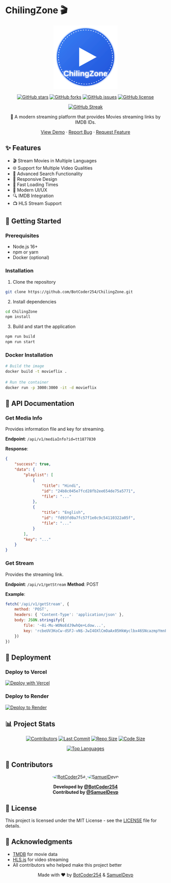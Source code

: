 # ChilingZone 🎬

<div align="center">

<img src="public/images/logo.svg" alt="ChilingZone Logo" width="200"/>

[![GitHub stars](https://img.shields.io/github/stars/BotCoder254/ChilingZone?style=for-the-badge)](https://github.com/BotCoder254/ChilingZone/stargazers)
[![GitHub forks](https://img.shields.io/github/forks/BotCoder254/ChilingZone?style=for-the-badge)](https://github.com/BotCoder254/ChilingZone/network)
[![GitHub issues](https://img.shields.io/github/issues/BotCoder254/ChilingZone?style=for-the-badge)](https://github.com/BotCoder254/ChilingZone/issues)
[![GitHub license](https://img.shields.io/github/license/BotCoder254/ChilingZone?style=for-the-badge)](https://github.com/BotCoder254/ChilingZone/blob/main/LICENSE)

<!-- [![GitHub Activity](https://activity-graph.herokuapp.com/graph?username=BotCoder254&theme=react-dark&hide_border=true)](https://github.com/BotCoder254) -->

[![GitHub Streak](https://github-readme-streak-stats.herokuapp.com/?user=BotCoder254&theme=dark)](https://github.com/BotCoder254)

🎥 A modern streaming platform that provides Movies streaming links by IMDB IDs.

[View Demo](https://chilingzone.vercel.app) · [Report Bug](https://github.com/BotCoder254/ChilingZone/issues) · [Request Feature](https://github.com/BotCoder254/ChilingZone/issues)

</div>

## ✨ Features

- 🎬 Stream Movies in Multiple Languages
- 🌐 Support for Multiple Video Qualities
- 🎯 Advanced Search Functionality
- 📱 Responsive Design
- 🚀 Fast Loading Times
- 🎨 Modern UI/UX
- 🔍 IMDB Integration
- 📺 HLS Stream Support

<!-- ## 🎯 Screenshots

<div align="center">
<img src="screenshots/home.png" alt="Home Page" width="400"/>
<img src="screenshots/movie.png" alt="Movie Page" width="400"/>
<img src="screenshots/search.png" alt="Search Page" width="400"/>
<img src="screenshots/category.png" alt="Category Page" width="400"/>
</div> -->

## 🚀 Getting Started

### Prerequisites

- Node.js 16+
- npm or yarn
- Docker (optional)

### Installation

1. Clone the repository
```bash
git clone https://github.com/BotCoder254/ChilingZone.git
```

2. Install dependencies
```bash
cd ChilingZone
npm install
```

3. Build and start the application
```bash
npm run build
npm run start
```

### Docker Installation

```bash
# Build the image
docker build -t movieflix .

# Run the container
docker run -p 3000:3000 -it -d movieflix
```

## 📖 API Documentation

### Get Media Info
Provides information file and key for streaming.

**Endpoint**: `/api/v1/mediaInfo?id=tt1877830`

**Response**:
```json
{
    "success": true,
    "data": {
        "playlist": [
            {
                "title": "Hindi",
                "id": "24b8c045e7fcd28fb2ee654de75a5771",
                "file": "..."
            },
            {
                "title": "English",
                "id": "fd93fd0a7fc57f1e0c9c54110322a05f",
                "file": "..."
            }
        ],
        "key": "..."
    }
}
```

### Get Stream
Provides the streaming link.

**Endpoint**: `/api/v1/getStream`
**Method**: POST

**Example**:
```javascript
fetch('/api/v1/getStream', {
    method: 'POST',
    headers: { 'Content-Type': 'application/json' },
    body: JSON.stringify({
        file: '~8i-Mu-WONoEdJ9whQe+Ldow...',
        key: 'rcbeUV3KoCw-dSFJ-vN$-JwI4OXlCmOaAx05HkWyclbx46SNcazmpYmnFTXoNjo'
    })
})
```

## 🌟 Deployment

### Deploy to Vercel
[![Deploy with Vercel](https://vercel.com/button)](https://vercel.com/new/clone?repository-url=https%3A%2F%2Fgithub.com%2FBotCoder254%2FChilingZone)

### Deploy to Render
[![Deploy to Render](https://render.com/images/deploy-to-render-button.svg)](https://render.com/deploy?repo=https://github.com/BotCoder254/ChilingZone)

## 📊 Project Stats

<div align="center">

[![Contributors](https://img.shields.io/github/contributors/BotCoder254/ChilingZone?style=for-the-badge)](https://github.com/BotCoder254/ChilingZone/graphs/contributors)
[![Last Commit](https://img.shields.io/github/last-commit/BotCoder254/ChilingZone?style=for-the-badge)](https://github.com/BotCoder254/ChilingZone/commits/main)
[![Repo Size](https://img.shields.io/github/repo-size/BotCoder254/ChilingZone?style=for-the-badge)](https://github.com/BotCoder254/ChilingZone)
[![Code Size](https://img.shields.io/github/languages/code-size/BotCoder254/ChilingZone?style=for-the-badge)](https://github.com/BotCoder254/ChilingZone)

[![Top Languages](https://github-readme-stats.vercel.app/api/top-langs/?username=BotCoder254&layout=compact&theme=dark)](https://github.com/BotCoder254)

</div>

## 👥 Contributors

<div align="center">
<a href="https://github.com/BotCoder254">
  <img src="https://github.com/BotCoder254.png" width="100px" alt="BotCoder254" style="border-radius: 50%;"/>
</a>
<a href="https://github.com/SamuelDevp">
  <img src="https://github.com/SamuelDevp.png" width="100px" alt="SamuelDevp" style="border-radius: 50%;"/>
</a>

**Developed by [@BotCoder254](https://github.com/BotCoder254)**  
**Contributed by [@SamuelDevp](https://github.com/SamuelDevp)**

</div>

## 📝 License

This project is licensed under the MIT License - see the [LICENSE](LICENSE) file for details.

## 🙏 Acknowledgments

- [TMDB](https://www.themoviedb.org/) for movie data
- [HLS.js](https://github.com/video-dev/hls.js/) for video streaming
- All contributors who helped make this project better

<div align="center">

Made with ❤️ by [BotCoder254](https://github.com/BotCoder254) & [SamuelDevp](https://github.com/SamuelDevp)

</div>